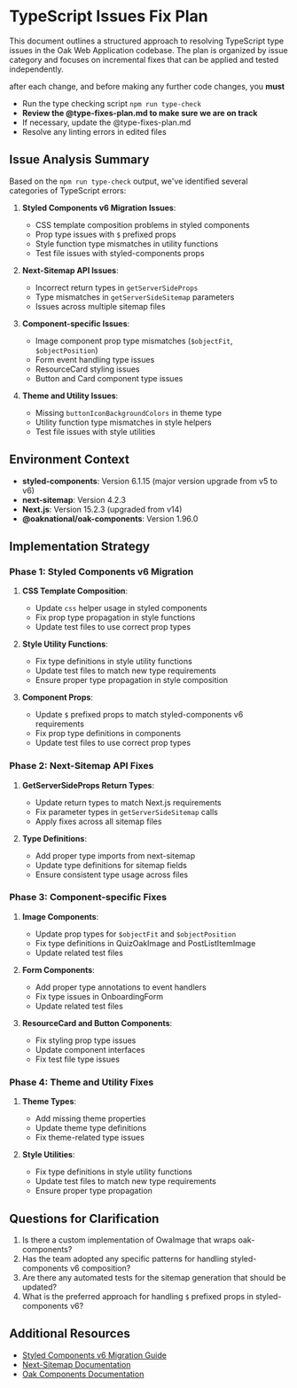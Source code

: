 # TypeScript Issues Fix Plan

This document outlines a structured approach to resolving TypeScript type issues in the Oak Web Application codebase. The plan is organized by issue category and focuses on incremental fixes that can be applied and tested independently.

after each change, and before making any further code changes, you **must**

- Run the type checking script `npm run type-check`
- **Review the @type-fixes-plan.md to make sure we are on track**
- If necessary, update the @type-fixes-plan.md
- Resolve any linting errors in edited files

## Issue Analysis Summary

Based on the `npm run type-check` output, we've identified several categories of TypeScript errors:

1. **Styled Components v6 Migration Issues**:

   - CSS template composition problems in styled components
   - Prop type issues with `$` prefixed props
   - Style function type mismatches in utility functions
   - Test file issues with styled-components props

2. **Next-Sitemap API Issues**:

   - Incorrect return types in `getServerSideProps`
   - Type mismatches in `getServerSideSitemap` parameters
   - Issues across multiple sitemap files

3. **Component-specific Issues**:

   - Image component prop type mismatches (`$objectFit`, `$objectPosition`)
   - Form event handling type issues
   - ResourceCard styling issues
   - Button and Card component type issues

4. **Theme and Utility Issues**:
   - Missing `buttonIconBackgroundColors` in theme type
   - Utility function type mismatches in style helpers
   - Test file issues with style utilities

## Environment Context

- **styled-components**: Version 6.1.15 (major version upgrade from v5 to v6)
- **next-sitemap**: Version 4.2.3
- **Next.js**: Version 15.2.3 (upgraded from v14)
- **@oaknational/oak-components**: Version 1.96.0

## Implementation Strategy

### Phase 1: Styled Components v6 Migration

1. **CSS Template Composition**:

   - Update `css` helper usage in styled components
   - Fix prop type propagation in style functions
   - Update test files to use correct prop types

2. **Style Utility Functions**:

   - Fix type definitions in style utility functions
   - Update test files to match new type requirements
   - Ensure proper type propagation in style composition

3. **Component Props**:
   - Update `$` prefixed props to match styled-components v6 requirements
   - Fix prop type definitions in components
   - Update test files to use correct prop types

### Phase 2: Next-Sitemap API Fixes

1. **GetServerSideProps Return Types**:

   - Update return types to match Next.js requirements
   - Fix parameter types in `getServerSideSitemap` calls
   - Apply fixes across all sitemap files

2. **Type Definitions**:
   - Add proper type imports from next-sitemap
   - Update type definitions for sitemap fields
   - Ensure consistent type usage across files

### Phase 3: Component-specific Fixes

1. **Image Components**:

   - Update prop types for `$objectFit` and `$objectPosition`
   - Fix type definitions in QuizOakImage and PostListItemImage
   - Update related test files

2. **Form Components**:

   - Add proper type annotations to event handlers
   - Fix type issues in OnboardingForm
   - Update related test files

3. **ResourceCard and Button Components**:
   - Fix styling prop type issues
   - Update component interfaces
   - Fix test file type issues

### Phase 4: Theme and Utility Fixes

1. **Theme Types**:

   - Add missing theme properties
   - Update theme type definitions
   - Fix theme-related type issues

2. **Style Utilities**:
   - Fix type definitions in style utility functions
   - Update test files to match new type requirements
   - Ensure proper type propagation

## Questions for Clarification

1. Is there a custom implementation of OwaImage that wraps oak-components?
2. Has the team adopted any specific patterns for handling styled-components v6 composition?
3. Are there any automated tests for the sitemap generation that should be updated?
4. What is the preferred approach for handling `$` prefixed props in styled-components v6?

## Additional Resources

- [Styled Components v6 Migration Guide](https://styled-components.com/docs/faqs#what-do-i-need-to-do-to-migrate-to-v6)
- [Next-Sitemap Documentation](https://github.com/iamvishnusankar/next-sitemap)
- [Oak Components Documentation](https://github.com/oaknational/oak-components)
